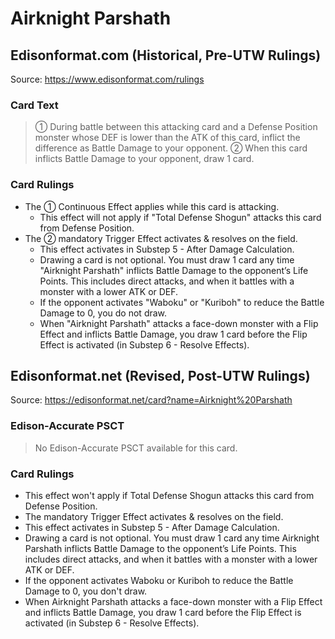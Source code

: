 # Airknight Parshath

## Edisonformat.com (Historical, Pre-UTW Rulings)

Source: https://www.edisonformat.com/rulings

### Card Text

> ① During battle between this attacking card and a Defense Position monster whose DEF is lower than the ATK of this card, inflict the difference as Battle Damage to your opponent. ② When this card inflicts Battle Damage to your opponent, draw 1 card.

### Card Rulings

*   The ① Continuous Effect applies while this card is attacking.
    *   This effect will not apply if "Total Defense Shogun" attacks this card from Defense Position.
*   The ② mandatory Trigger Effect activates & resolves on the field.
    *   This effect activates in Substep 5 - After Damage Calculation.
    *   Drawing a card is not optional. You must draw 1 card any time "Airknight Parshath" inflicts Battle Damage to the opponent’s Life Points. This includes direct attacks, and when it battles with a monster with a lower ATK or DEF.
    *   If the opponent activates "Waboku" or "Kuriboh" to reduce the Battle Damage to 0, you do not draw.
    *   When "Airknight Parshath" attacks a face-down monster with a Flip Effect and inflicts Battle Damage, you draw 1 card before the Flip Effect is activated (in Substep 6 - Resolve Effects).

## Edisonformat.net (Revised, Post-UTW Rulings)

Source: https://edisonformat.net/card?name=Airknight%20Parshath

### Edison-Accurate PSCT

> No Edison-Accurate PSCT available for this card.

### Card Rulings

*   This effect won't apply if Total Defense Shogun attacks this card from Defense Position.
*   The mandatory Trigger Effect activates & resolves on the field.
*   This effect activates in Substep 5 - After Damage Calculation.
*   Drawing a card is not optional. You must draw 1 card any time Airknight Parshath inflicts Battle Damage to the opponent’s Life Points. This includes direct attacks, and when it battles with a monster with a lower ATK or DEF.
*   If the opponent activates Waboku or Kuriboh to reduce the Battle Damage to 0, you don't draw.
*   When Airknight Parshath attacks a face-down monster with a Flip Effect and inflicts Battle Damage, you draw 1 card before the Flip Effect is activated (in Substep 6 - Resolve Effects).
            